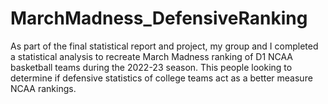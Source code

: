 # MarchMadness_DefensiveRanking
As part of the final statistical report and project, my group and I completed a statistical analysis to recreate March Madness ranking of D1 NCAA basketball teams during the 2022-23 season. This people looking to determine if defensive statistics of college teams act as a better measure NCAA rankings.
